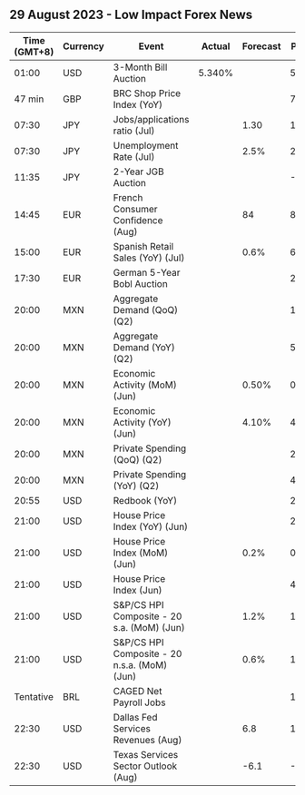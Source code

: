 ## 29 August 2023 - Low Impact Forex News

| Time (GMT+8) | Currency | Event | Actual | Forecast | Previous |
|------|----------|-------|--------|----------|----------|
| 01:00 | USD | 3-Month Bill Auction | 5.340% |  | 5.300% |
| 47 min | GBP | BRC Shop Price Index (YoY) |  |  | 7.6% |
| 07:30 | JPY | Jobs/applications ratio (Jul) |  | 1.30 | 1.30 |
| 07:30 | JPY | Unemployment Rate (Jul) |  | 2.5% | 2.5% |
| 11:35 | JPY | 2-Year JGB Auction |  |  | -0.062% |
| 14:45 | EUR | French Consumer Confidence (Aug) |  | 84 | 85 |
| 15:00 | EUR | Spanish Retail Sales (YoY) (Jul) |  | 0.6% | 6.4% |
| 17:30 | EUR | German 5-Year Bobl Auction |  |  | 2.500% |
| 20:00 | MXN | Aggregate Demand (QoQ) (Q2) |  |  | 1.80% |
| 20:00 | MXN | Aggregate Demand (YoY) (Q2) |  |  | 5.40% |
| 20:00 | MXN | Economic Activity (MoM) (Jun) |  | 0.50% | 0.00% |
| 20:00 | MXN | Economic Activity (YoY) (Jun) |  | 4.10% | 4.30% |
| 20:00 | MXN | Private Spending (QoQ) (Q2) |  |  | 2.20% |
| 20:00 | MXN | Private Spending (YoY) (Q2) |  |  | 4.80% |
| 20:55 | USD | Redbook (YoY) |  |  | 2.9% |
| 21:00 | USD | House Price Index (YoY) (Jun) |  |  | 2.8% |
| 21:00 | USD | House Price Index (MoM) (Jun) |  | 0.2% | 0.7% |
| 21:00 | USD | House Price Index (Jun) |  |  | 404.1 |
| 21:00 | USD | S&P/CS HPI Composite - 20 s.a. (MoM) (Jun) |  | 1.2% | 1.0% |
| 21:00 | USD | S&P/CS HPI Composite - 20 n.s.a. (MoM) (Jun) |  | 0.6% | 1.5% |
| Tentative | BRL | CAGED Net Payroll Jobs |  |  | 157.20K |
| 22:30 | USD | Dallas Fed Services Revenues (Aug) |  | 6.8 | 12.9 |
| 22:30 | USD | Texas Services Sector Outlook (Aug) |  | -6.1 | -4.2 |
